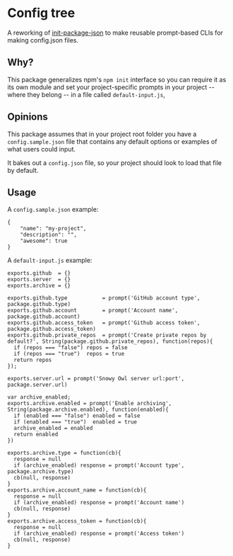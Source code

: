 # Config tree

A reworking of [init-package-json](https://github.com/npm/init-package-json) to make reusable prompt-based CLIs for making config.json files.

## Why?

This package generalizes npm's `npm init` interface so you can require it as its own module and set your project-specific prompts in your project -- where they belong -- in a file called `default-input.js`,

## Opinions

This package assumes that in your project root folder you have a `config.sample.json` file that contains any default options or examples of what users could input.

It bakes out a `config.json` file, so your project should look to load that file by default.

## Usage

A `config.sample.json` example:

````
{
	"name": "my-project",
	"description": "",
	"awesome": true
}
````

A `default-input.js` example:

````
exports.github  = {}
exports.server  = {}
exports.archive = {}

exports.github.type           = prompt('GitHub account type', package.github.type)
exports.github.account        = prompt('Account name', package.github.account)
exports.github.access_token   = prompt('Github access token', package.github.access_token)
exports.github.private_repos  = prompt('Create private repos by default?', String(package.github.private_repos), function(repos){
  if (repos === "false") repos = false
  if (repos === "true")  repos = true
  return repos
});

exports.server.url = prompt('Snowy Owl server url:port', package.server.url)

var archive_enabled;
exports.archive.enabled = prompt('Enable archiving', String(package.archive.enabled), function(enabled){
  if (enabled === "false") enabled = false
  if (enabled === "true")  enabled = true
  archive_enabled = enabled
  return enabled
})

exports.archive.type = function(cb){
  response = null
  if (archive_enabled) response = prompt('Account type', package.archive.type)
  cb(null, response)
}
exports.archive.account_name = function(cb){
  response = null
  if (archive_enabled) response = prompt('Account name')
  cb(null, response)
}
exports.archive.access_token = function(cb){
  response = null
  if (archive_enabled) response = prompt('Access token')
  cb(null, response)
}

````